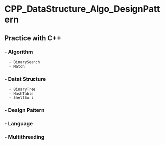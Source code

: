 # CPP_DataStructure_Algo_DesignPattern

## Practice with C++

### - Algorithm
      - BinarySearch
      - Match
### - Datat Structure
      - BinaryTree
      - HashTable
      - ShellSort
### - Design Pattern
### - Language
### - Multithreading
